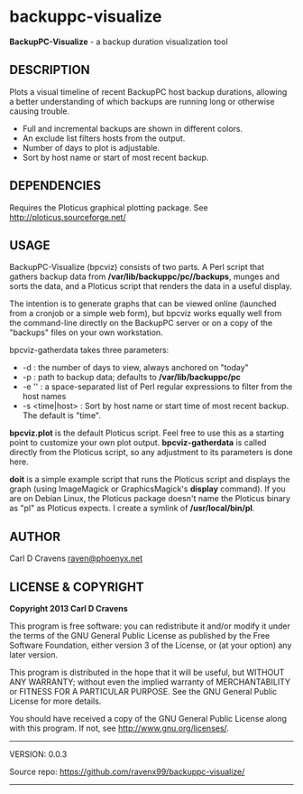 backuppc-visualize
==================

**BackupPC-Visualize** - a backup duration visualization tool


DESCRIPTION
-----------

Plots a visual timeline of recent BackupPC host backup durations,
allowing a better understanding of which backups are running long or
otherwise causing trouble.

  + Full and incremental backups are shown in different colors.
  + An exclude list filters hosts from the output.
  + Number of days to plot is adjustable.
  + Sort by host name or start of most recent backup.


DEPENDENCIES
------------

Requires the Ploticus graphical plotting package.
See <http://ploticus.sourceforge.net/>


USAGE
-----

BackupPC-Visualize (bpcviz) consists of two parts.  A Perl script that
gathers backup data from **/var/lib/backuppc/pc/<host>/backups**, munges
and sorts the data, and a Ploticus script that renders the data in a
useful display.

The intention is to generate graphs that can be viewed online
(launched from a cronjob or a simple web form), but bpcviz works
equally well from the command-line directly on the BackupPC server or
on a copy of the "backups" files on your own workstation.

bpcviz-gatherdata takes three parameters:

  + -d <days> : the number of days to view, always anchored on "today"
  + -p <path> : path to backup data; defaults to
    **/var/lib/backuppc/pc**
  + -e '<exclude list>' : a space-separated list of Perl regular
    expressions to filter from the host names
  + -s <time|host> : Sort by host name or start time of most recent
    backup.  The default is "time".

**bpcviz.plot** is the default Ploticus script.  Feel free to use this
as a starting point to customize your own plot output.
**bpcviz-gatherdata** is called directly from the Ploticus script, so any
adjustment to its parameters is done here.

**doit** is a simple example script that runs the Ploticus script and
displays the graph (using ImageMagick or GraphicsMagick's **display**
command).  If you are on Debian Linux, the Ploticus package doesn't
name the Ploticus binary as "pl" as Ploticus expects.  I create a
symlink of **/usr/local/bin/pl**.


AUTHOR
------

  Carl D Cravens <raven@phoenyx.net>


LICENSE & COPYRIGHT
-------------------

**Copyright 2013 Carl D Cravens**

This program is free software: you can redistribute it and/or modify
it under the terms of the GNU General Public License as published by
the Free Software Foundation, either version 3 of the License, or
(at your option) any later version.

This program is distributed in the hope that it will be useful,
but WITHOUT ANY WARRANTY; without even the implied warranty of
MERCHANTABILITY or FITNESS FOR A PARTICULAR PURPOSE.  See the
GNU General Public License for more details.

You should have received a copy of the GNU General Public License
along with this program.  If not, see <http://www.gnu.org/licenses/>.

------------------------------------------------------------------------

VERSION: 0.0.3

Source repo: <https://github.com/ravenx99/backuppc-visualize/>

------------------------------------------------------------------------
